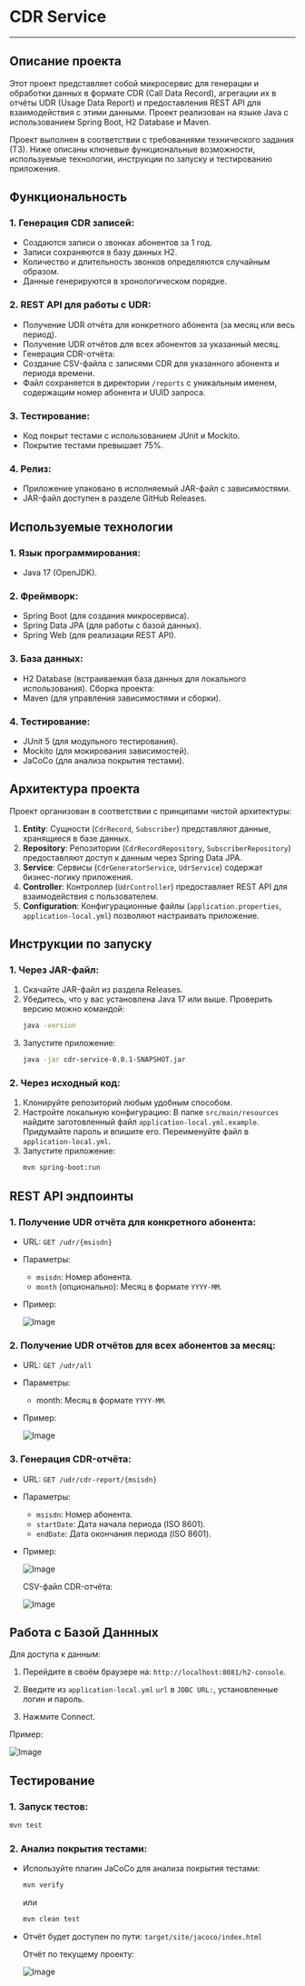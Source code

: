 # CDR Service
---

## Описание проекта

Этот проект представляет собой микросервис для генерации и обработки данных в формате CDR (Call Data Record), агрегации их в отчёты UDR (Usage Data Report) и предоставления REST API для взаимодействия с этими данными. Проект реализован на языке Java с использованием Spring Boot, H2 Database и Maven.

Проект выполнен в соответствии с требованиями технического задания (ТЗ). Ниже описаны ключевые функциональные возможности, используемые технологии, инструкции по запуску и тестированию приложения.

## Функциональность

### 1. Генерация CDR записей:
- Создаются записи о звонках абонентов за 1 год.
- Записи сохраняются в базу данных H2.
- Количество и длительность звонков определяются случайным образом.
- Данные генерируются в хронологическом порядке.
### 2. REST API для работы с UDR:
- Получение UDR отчёта для конкретного абонента (за месяц или весь период).
- Получение UDR отчётов для всех абонентов за указанный месяц.
- Генерация CDR-отчёта:
- Создание CSV-файла с записями CDR для указанного абонента и периода времени.
- Файл сохраняется в директории `/reports` с уникальным именем, содержащим номер абонента и UUID запроса.
### 3. Тестирование:
- Код покрыт тестами с использованием JUnit и Mockito.
- Покрытие тестами превышает 75%.
### 4. Релиз:
- Приложение упаковано в исполняемый JAR-файл с зависимостями.
- JAR-файл доступен в разделе GitHub Releases.

## Используемые технологии

### 1. Язык программирования:
- Java 17 (OpenJDK).
### 2. Фреймворк:
- Spring Boot (для создания микросервиса).
- Spring Data JPA (для работы с базой данных).
- Spring Web (для реализации REST API).
### 3. База данных:
- H2 Database (встраиваемая база данных для локального использования).
Сборка проекта:
- Maven (для управления зависимостями и сборки).
### 4. Тестирование:
- JUnit 5 (для модульного тестирования).
- Mockito (для мокирования зависимостей).
- JaCoCo (для анализа покрытия тестами).

## Архитектура проекта

Проект организован в соответствии с принципами чистой архитектуры:

1. **Entity**: Сущности (`CdrRecord`, `Subscriber`) представляют данные, хранящиеся в базе данных.
2. **Repository**: Репозитории (`CdrRecordRepository`, `SubscriberRepository`) предоставляют доступ к данным через Spring Data JPA.
3. **Service**: Сервисы (`CdrGeneratorService`, `UdrService`) содержат бизнес-логику приложения.
4. **Controller**: Контроллер (`UdrController`) предоставляет REST API для взаимодействия с пользователем.
5. **Configuration**: Конфигурационные файлы (`application.properties`, `application-local.yml`) позволяют настраивать приложение.

## Инструкции по запуску

### 1. Через JAR-файл:
  1. Скачайте JAR-файл из раздела Releases.
  2. Убедитесь, что у вас установлена Java 17 или выше. Проверить версию можно командой:
     ```bash
     java -version
     ```
  3. Запустите приложение:
     ```bash
     java -jar cdr-service-0.0.1-SNAPSHOT.jar
     ```
### 2. Через исходный код:
  1. Клонируйте репозиторий любым удобным способом.
  2. Настройте локальную конфигурацию:
     В папке `src/main/resources` найдите заготовленный файл `application-local.yml.example`. Придумайте пароль и впишите его. Переименуйте файл в `application-local.yml`.
  3. Запустите приложение:
     ```bash
     mvn spring-boot:run
     ```

## REST API эндпоинты

### 1. Получение UDR отчёта для конкретного абонента:
  - URL: `GET /udr/{msisdn}`
  - Параметры:
      - `msisdn`: Номер абонента.
      - `month` (опционально): Месяц в формате `YYYY-MM`.
  - Пример:

    ![Image](https://github.com/user-attachments/assets/26d93f83-3a60-498c-8e0c-0b2c8b9eeb9e)
### 2. Получение UDR отчётов для всех абонентов за месяц:
  - URL: `GET /udr/all`
  - Параметры:
      - month: Месяц в формате `YYYY-MM`.
  - Пример:

    ![Image](https://github.com/user-attachments/assets/9bf7b010-df32-43aa-9da7-7264954f447c)
### 3. Генерация CDR-отчёта:
  - URL: `GET /udr/cdr-report/{msisdn}`
  - Параметры:
      - `msisdn`: Номер абонента.
      - `startDate`: Дата начала периода (ISO 8601).
      - `endDate`: Дата окончания периода (ISO 8601).
  - Пример:

    ![Image](https://github.com/user-attachments/assets/b84c9f35-8c72-4639-a9d9-2ae4bb98da5c)
    
    CSV-файл CDR-отчёта:
    
    ![Image](https://github.com/user-attachments/assets/38a4e546-5046-423a-8ecc-7f95eaf28de4)

## Работа с Базой Даннных

Для доступа к данным:
1. Перейдите в своём браузере на:
```http://localhost:8081/h2-console```.

2. Введите из `application-local.yml` `url` в `JDBC URL:`, установленные логин и пароль.

3. Нажмите Connect.

Пример:

![Image](https://github.com/user-attachments/assets/41511c62-cf66-4d4c-9f30-67103d19d266)

## Тестирование

### 1. Запуск тестов:
```bash
mvn test
```
### 2. Анализ покрытия тестами:
  - Используйте плагин JaCoCo для анализа покрытия тестами:
    ```bash
    mvn verify
    ```
    или    
    ```bash
    mvn clean test
    ```
  - Отчёт будет доступен по пути:
    ```target/site/jacoco/index.html```

    Отчёт по текущему проекту:

    ![Image](https://github.com/user-attachments/assets/90f34ea9-9847-4f48-9401-247b0b0194bb)

## 
